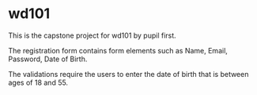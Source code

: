 # wd101

This is the capstone project for wd101 by pupil first.

The registration form contains form elements such as Name, Email, Password, Date of Birth.

The validations require the users to enter the date of birth that is between ages of 18 and 55. 
